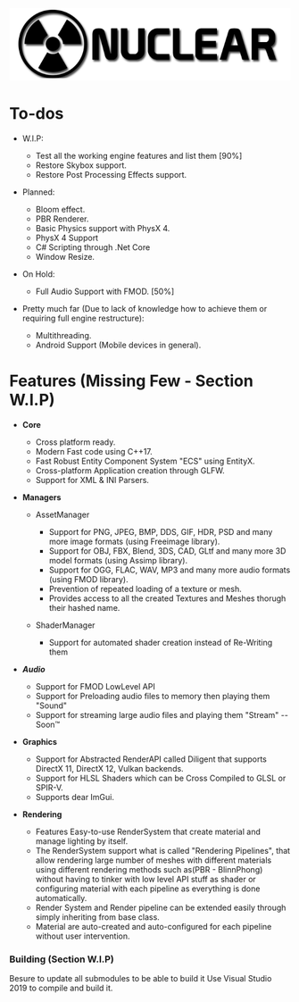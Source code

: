 ![Nuclear Engine Logo](logo.png "Nuclear Engine Logo") 

# To-dos 
  - W.I.P:
	- Test all the working engine features and list them [90%]
	- Restore Skybox support.
    - Restore Post Processing Effects support.
	
  - Planned:
    - Bloom effect.
    - PBR Renderer.
    - Basic Physics support with PhysX 4.
    - PhysX 4 Support
	- C# Scripting through .Net Core
    - Window Resize.
	
  - On Hold:
    - Full Audio Support with FMOD.		 [50%]
	
  - Pretty much far (Due to lack of knowledge how to achieve them or requiring full engine restructure):
    - Multithreading.
    - Android Support (Mobile devices in general).

# Features (Missing Few - Section W.I.P)

- __Core__
  - Cross platform ready.
  - Modern Fast code using C++17.
  - Fast Robust Entity Component System "ECS" using EntityX.
  - Cross-platform Application creation through GLFW.
  - Support for XML & INI Parsers.
  
- __Managers__  
  - AssetManager
    - Support for PNG, JPEG, BMP, DDS, GIF, HDR, PSD and many more image formats (using Freeimage library).
    - Support for OBJ, FBX, Blend, 3DS, CAD, GLtf and many more 3D model formats (using Assimp library).
	- Support for OGG, FLAC, WAV, MP3 and many more audio formats (using FMOD library).
	- Prevention of repeated loading of a texture or mesh.
	- Provides access to all the created Textures and Meshes thorugh their hashed name.
	
  - ShaderManager
    - Support for automated shader creation instead of Re-Writing them

- ___Audio___
  - Support for FMOD LowLevel API
  - Support for Preloading audio files to memory then playing them 			"Sound"
  - Support for streaming large audio files and playing them 				"Stream"  --Soon™

- __Graphics__
  - Support for Abstracted RenderAPI called Diligent that supports DirectX 11, DirectX 12, Vulkan backends.
  - Support for HLSL Shaders which can be Cross Compiled to GLSL or SPIR-V.
  - Supports dear ImGui.
  
- __Rendering__
  - Features Easy-to-use RenderSystem that create material and manage lighting by itself.
  - The RenderSystem support what is called "Rendering Pipelines", that allow rendering large number of meshes
  with different materials using different rendering methods such as(PBR - BlinnPhong) without having to tinker 
  with low level API stuff as shader or configuring material with each pipeline as everything is done automatically.
  - Render System and Render pipeline can be extended easily through simply inheriting from base class.
  - Material are auto-created and auto-configured for each pipeline without user intervention.
  
### Building  (Section W.I.P)

Besure to update all submodules to be able to build it
Use Visual Studio 2019 to compile and build it.